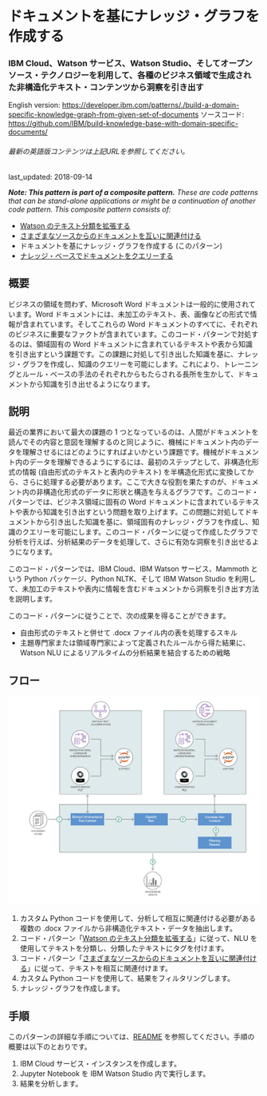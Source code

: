 # ドキュメントを基にナレッジ・グラフを作成する

### IBM Cloud、Watson サービス、Watson Studio、そしてオープンソース・テクノロジーを利用して、各種のビジネス領域で生成された非構造化テキスト・コンテンツから洞察を引き出す

English version: https://developer.ibm.com/patterns/./build-a-domain-specific-knowledge-graph-from-given-set-of-documents
  ソースコード: https://github.com/IBM/build-knowledge-base-with-domain-specific-documents/

###### 最新の英語版コンテンツは上記URLを参照してください。
last_updated: 2018-09-14

 
_**Note: This pattern is part of a composite pattern.** These are code patterns that can be stand-alone applications or might be a continuation of another code pattern. This composite pattern consists of:_

* [Watson のテキスト分類を拡張する](https://github.com/IBM/japan-technology/blob/main/Code-Patterns/extend-watson-text-classification/)
* [さまざまなソースからのドキュメントを互いに関連付ける](https://github.com/IBM/japan-technology/blob/main/Code-Patterns/watson-document-correlation/)
* ドキュメントを基にナレッジ・グラフを作成する (このパターン)
* [ナレッジ・ベースでドキュメントをクエリーする](https://github.com/IBM/japan-technology/blob/main/Code-Patterns/algorithm-that-gives-you-answer-to-any-particular-question-based-on-mining-documents/)

## 概要

ビジネスの領域を問わず、Microsoft Word ドキュメントは一般的に使用されています。Word ドキュメントには、未加工のテキスト、表、画像などの形式で情報が含まれています。そしてこれらの Word ドキュメントのすべてに、それぞれのビジネスに重要なファクトが含まれています。このコード・パターンで対処するのは、領域固有の Word ドキュメントに含まれているテキストや表から知識を引き出すという課題です。この課題に対処して引き出した知識を基に、ナレッジ・グラフを作成し、知識のクエリーを可能にします。これにより、トレーニングとルール・ベースの手法のそれぞれからもたらされる長所を生かして、ドキュメントから知識を引き出せるようになります。

## 説明

最近の業界において最大の課題の 1 つとなっているのは、人間がドキュメントを読んでその内容と意図を理解するのと同じように、機械にドキュメント内のデータを理解させるにはどのようにすればよいかという課題です。機械がドキュメント内のデータを理解できるようにするには、最初のステップとして、非構造化形式の情報 (自由形式のテキストと表内のテキスト) を半構造化形式に変換してから、さらに処理する必要があります。ここで大きな役割を果たすのが、ドキュメント内の非構造化形式のデータに形状と構造を与えるグラフです。このコード・パターンでは、ビジネス領域に固有の Word ドキュメントに含まれているテキストや表から知識を引き出すという問題を取り上げます。この問題に対処してドキュメントから引き出した知識を基に、領域固有のナレッジ・グラフを作成し、知識のクエリーを可能にします。このコード・パターンに従って作成したグラフで分析を行えば、分析結果のデータを処理して、さらに有効な洞察を引き出せるようになります。

このコード・パターンでは、IBM Cloud、IBM Watson サービス、Mammoth という Python パッケージ、Python NLTK、そして IBM Watson Studio を利用して、未加工のテキストや表内に情報を含むドキュメントから洞察を引き出す方法を説明します。

このコード・パターンに従うことで、次の成果を得ることができます。

* 自由形式のテキストと併せて .docx ファイル内の表を処理するスキル
* 主題専門家または領域専門家によって定義されたルールから得た結果に、Watson NLU によるリアルタイムの分析結果を結合するための戦略

## フロー

![フロー](./images/flow-build-a-domain-specific-knowledge-graph.png)

1. カスタム Python コードを使用して、分析して相互に関連付ける必要がある複数の .docx ファイルから非構造化テキスト・データを抽出します。
1. コード・パターン「[Watson のテキスト分類を拡張する](https://github.com/IBM/watson-document-classifier)」に従って、NLU を使用してテキストを分類し、分類したテキストにタグを付けます。
1. コード・パターン「[さまざまなソースからのドキュメントを互いに関連付ける](https://github.com/IBM/watson-document-co-relation)」に従って、テキストを相互に関連付けます。
1. カスタム Python コードを使用して、結果をフィルタリングします。
1. ナレッジ・グラフを作成します。

## 手順

このパターンの詳細な手順については、[README](https://github.com/IBM/build-knowledge-base-with-domain-specific-documents/blob/master/README.md) を参照してください。手順の概要は以下のとおりです。

1. IBM Cloud サービス・インスタンスを作成します。
1. Jupyter Notebook を IBM Watson Studio 内で実行します。
1. 結果を分析します。
